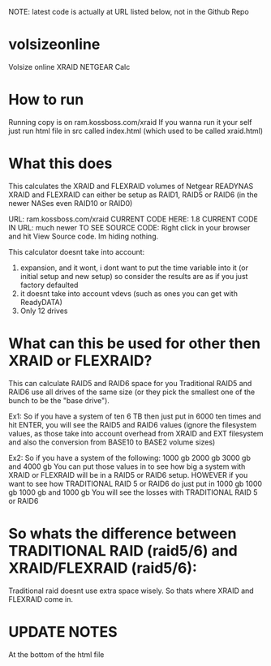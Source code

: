 NOTE: latest code is actually at URL listed below, not in the Github Repo

volsizeonline
=============

Volsize online XRAID NETGEAR Calc

How to run
===========

Running copy is on ram.kossboss.com/xraid
If you wanna run it your self just run html file in src called index.html (which used to be called xraid.html)

What this does
===============

This calculates the XRAID and FLEXRAID volumes of Netgear READYNAS
XRAID and FLEXRAID can either be setup as RAID1, RAID5 or RAID6 (in the newer NASes even RAID10 or RAID0)

URL: ram.kossboss.com/xraid
CURRENT CODE HERE: 1.8
CURRENT CODE IN URL: much newer
TO SEE SOURCE CODE: Right click in your browser and hit View Source code. Im hiding nothing.

This calculator doesnt take into account:
1. expansion, and it wont, i dont want to put the time variable into it (or initial setup and new setup)
so consider the results are as if you just factory defaulted
2. it doesnt take into account vdevs (such as ones you can get with ReadyDATA)
3. Only 12 drives

What can this be used for other then XRAID or FLEXRAID?
===============================================================
This can calculate RAID5 and RAID6 space for you
Traditional RAID5 and RAID6 use all drives of the same size (or they pick the smallest one of the bunch to be the "base drive").

Ex1:
So if you have a system of ten 6 TB then just put in 6000 ten times and hit ENTER, you will see the RAID5 and RAID6 values (ignore the filesystem values, as those take into account overhead from XRAID and EXT filesystem and also the conversion from BASE10 to BASE2 volume sizes)

Ex2:
So if you have a system of the following:
1000 gb 2000 gb 3000 gb and 4000 gb
You can put those values in to see how big a system with XRAID or FLEXRAID will be in a RAID5 or RAID6 setup.
HOWEVER if you want to see how TRADITIONAL RAID 5 or RAID6 do just put in
1000 gb 1000 gb 1000 gb and 1000 gb
You will see the losses with TRADITIONAL RAID 5 or RAID6

So whats the difference between TRADITIONAL RAID (raid5/6) and XRAID/FLEXRAID (raid5/6):
=========================================================================================

Traditional raid doesnt use extra space wisely. So thats where XRAID and FLEXRAID come in.

UPDATE NOTES
=============

At the bottom of the html file
